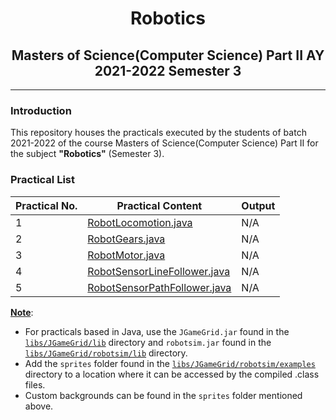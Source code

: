 # <center>Robotics</center>

## <center>Masters of Science(Computer Science) Part II AY 2021-2022 Semester 3</center>

---

### Introduction

This repository houses the practicals executed by the students of batch 2021-2022 of the course Masters of Science(Computer Science) Part II for the subject **"Robotics"** (Semester 3).

### Practical List

| Practical No.  | Practical Content  | Output   |
|-------------- | -------------- | -------------- |
| 1    | [RobotLocomotion.java](./src/RobotLocomotion.java)     | N/A     |
| 2    | [RobotGears.java](./src/RobotGears.java)     | N/A     |
| 3    | [RobotMotor.java](./src/RobotMotor.java)     | N/A     |
| 4    | [RobotSensorLineFollower.java](./src/RobotSensorLineFollower.java)     | N/A     |
| 5    | [RobotSensorPathFollower.java](./src/RobotSensorPathFollower.java)     | N/A     |


**<u>Note</u>**:
+ For practicals based in Java, use the `JGameGrid.jar` found in the [`libs/JGameGrid/lib`](./libs/JGameGrid/lib/) directory and `robotsim.jar` found in the [`libs/JGameGrid/robotsim/lib`](./libs/JGameGrid/robotsim/) directory.
+ Add the `sprites` folder found in the [`libs/JGameGrid/robotsim/examples`](./libs/JGameGrid/robotsim/examples/) directory to a location where it can be accessed by the compiled .class files.
+ Custom backgrounds can be found in the `sprites` folder mentioned above.